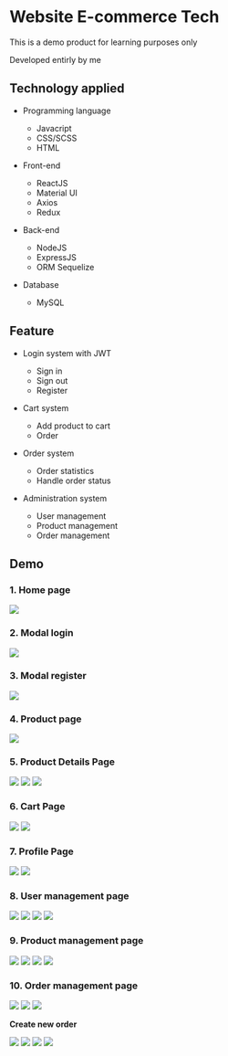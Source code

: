 # Website E-commerce Tech

This is a demo product for learning purposes only

Developed entirly by me

## Technology applied

  - Programming language
    - Javacript
    - CSS/SCSS
    - HTML

  - Front-end
    - ReactJS
    - Material UI
    - Axios
    - Redux

  - Back-end
    - NodeJS
    - ExpressJS
    - ORM Sequelize

  - Database
    - MySQL

## Feature

  - Login system with JWT
    - Sign in
    - Sign out
    - Register

  - Cart system
    - Add product to cart
    - Order

  - Order system
    - Order statistics
    - Handle order status

   - Administration system
     - User management
     - Product management
     - Order management

## Demo

### 1. Home page

<img src="https://github.com/HaVanDuoc/Ecommerce-Website---Tech/blob/main/preview/home.png">

### 2. Modal login

<img src="https://github.com/HaVanDuoc/Ecommerce-Website---Tech/blob/main/preview/modal%20dang%20nhap.png">

### 3. Modal register

<img src="https://github.com/HaVanDuoc/Ecommerce-Website---Tech/blob/main/preview/modal%20dang%20ky.png">

### 4. Product page

<img src="https://github.com/HaVanDuoc/Ecommerce-Website---Tech/blob/main/preview/dien%20thoai.png">

### 5. Product Details Page

<img src="https://github.com/HaVanDuoc/Ecommerce-Website---Tech/blob/main/preview/trang%20chi%20tiet%20s%E1%BA%A3n%20pham%20laptop.png">

<img src="https://github.com/HaVanDuoc/Ecommerce-Website---Tech/blob/main/preview/trang%20chi%20tiet%20s%E1%BA%A3n%20pham%20dat%20hang.png">

<img src="https://github.com/HaVanDuoc/Ecommerce-Website---Tech/blob/main/preview/trang%20chi%20tiet%20s%E1%BA%A3n%20pham%20da%20them%20v%C3%A0o%20gio%20hang.png">

### 6. Cart Page

<img src="https://github.com/HaVanDuoc/Ecommerce-Website---Tech/blob/main/preview/trang%20gio%20hang.png">

<img src="https://github.com/HaVanDuoc/Ecommerce-Website---Tech/blob/main/preview/gio%20hang%20trong.png">

### 7. Profile Page

<img src="https://github.com/HaVanDuoc/Ecommerce-Website---Tech/blob/main/preview/screencapture-localhost-9000-profile-2023-04-16-15_12_13.png">

<img src="https://github.com/HaVanDuoc/Ecommerce-Website---Tech/blob/main/preview/screencapture-localhost-9000-profile-edit-2023-04-15-23_02_31.png">

### 8. User management page

<img src="https://github.com/HaVanDuoc/Ecommerce-Website---Tech/blob/main/preview/quan%20ly%20user.png">

<img src="https://github.com/HaVanDuoc/Ecommerce-Website---Tech/blob/main/preview/creaate%20new%20user.png">

<img src="https://github.com/HaVanDuoc/Ecommerce-Website---Tech/blob/main/preview/update%20user.png">

<img src="https://github.com/HaVanDuoc/Ecommerce-Website---Tech/blob/main/preview/cap%20nhat%20anh%20dai%20dien.png">

### 9. Product management page

<img src="https://github.com/HaVanDuoc/Ecommerce-Website---Tech/blob/main/preview/quan%20ly%20product.png">

<img src="https://github.com/HaVanDuoc/Ecommerce-Website---Tech/blob/main/preview/add%20product.png">

<img src="https://github.com/HaVanDuoc/Ecommerce-Website---Tech/blob/main/preview/update%20thong%20tin.png">

<img src="https://github.com/HaVanDuoc/Ecommerce-Website---Tech/blob/main/preview/upload%20hinh%20anh.png">

### 10. Order management page
          
<img src="https://github.com/HaVanDuoc/Ecommerce-Website---Tech/blob/main/preview/quan%20ly%20don%20hang.png">

<img src="https://github.com/HaVanDuoc/Ecommerce-Website---Tech/blob/main/preview/chi%20tiet%20hoa%20don.png">

<img src="https://github.com/HaVanDuoc/Ecommerce-Website---Tech/blob/main/preview/Them%20san%20pham%20vao%20hoa%20don.png">

**Create new order**

<img src="https://github.com/HaVanDuoc/Ecommerce-Website---Tech/blob/main/preview/tim%20kiem%20khach%20hang%20tao%20hoa%20don.png">

<img src="https://github.com/HaVanDuoc/Ecommerce-Website---Tech/blob/main/preview/chon%20khach%20hang.png">

<img src="https://github.com/HaVanDuoc/Ecommerce-Website---Tech/blob/main/preview/don%20hang%20chua%20chon%20san%20pham.png">

<img src="https://github.com/HaVanDuoc/Ecommerce-Website---Tech/blob/main/preview/chon%20san%20pham.png">














